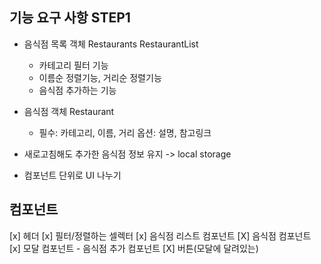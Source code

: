 ## 기능 요구 사항 STEP1

- 음식점 목록 객체 Restaurants RestaurantList
  - 카테고리 필터 기능
  - 이름순 정렬기능, 거리순 정렬기능
  - 음식점 추가하는 기능
- 음식점 객체 Restaurant

  - 필수: 카테고리, 이름, 거리 옵션: 설명, 참고링크

- 새로고침해도 추가한 음식점 정보 유지 -> local storage

- 컴포넌트 단위로 UI 나누기

## 컴포넌트

[x] 헤더
[x] 필터/정렬하는 셀렉터
[x] 음식점 리스트 컴포넌트
[X] 음식점 컴포넌트
[x] 모달 컴포넌트 - 음식점 추가 컴포넌트
[X] 버튼(모달에 달려있는)
